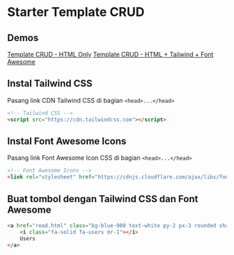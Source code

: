 # Starter Template CRUD

## Demos

[Template CRUD - HTML Only]()
[Template CRUD - HTML + Tailwind + Font Awesome]()

## Instal Tailwind CSS

Pasang link CDN Tailwind CSS di bagian ```<head>...</head>```

```html
<!-- Tailwind CSS -->
<script src="https://cdn.tailwindcss.com"></script>
```

## Instal Font Awesome Icons

Pasang link Font Awesome Icon CSS di bagian ```<head>...</head>```

```html
<!-- Font Awesome Icons -->
<link rel="stylesheet" href="https://cdnjs.cloudflare.com/ajax/libs/font-awesome/6.1.2/css/all.min.css" integrity="sha512-1sCRPdkRXhBV2PBLUdRb4tMg1w2YPf37qatUFeS7zlBy7jJI8Lf4VHwWfZZfpXtYSLy85pkm9GaYVYMfw5BC1A==" crossorigin="anonymous" referrerpolicy="no-referrer" />
```

## Buat tombol dengan Tailwind CSS dan Font Awesome

```html
<a href="read.html" class="bg-blue-900 text-white py-2 px-3 rounded shadow mr-2">
    <i class="fa-solid fa-users mr-1"></i>
    Users
</a>
```